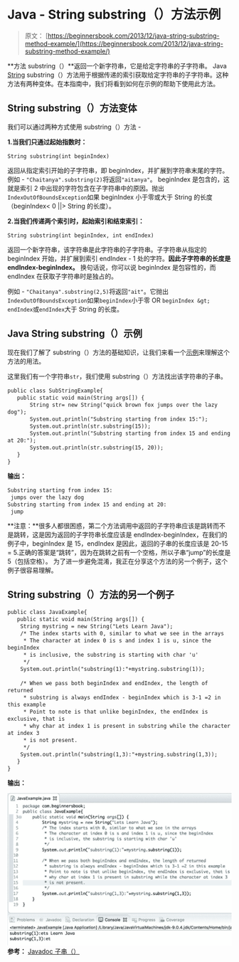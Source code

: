 # Java - String substring（）方法示例

> 原文： [https://beginnersbook.com/2013/12/java-string-substring-method-example/](https://beginnersbook.com/2013/12/java-string-substring-method-example/)

**方法 substring（）**返回一个新字符串，它是给定字符串的子字符串。 Java [String](https://beginnersbook.com/2013/12/java-strings/) substring（）方法用于根据传递的索引获取给定字符串的子字符串。这种方法有两种变体。在本指南中，我们将看到如何在示例的帮助下使用此方法。

## String substring（）方法变体

我们可以通过两种方式使用 substring（）方法 -

**1.当我们只通过起始指数时：**

```
String substring(int beginIndex)
```

返回从指定索引开始的子字符串，即 beginIndex，并扩展到字符串末尾的字符。例如 - `"Chaitanya".substring(2)`将返回`"aitanya"`。 beginIndex 是包含的，这就是索引 2 中出现的字符包含在子字符串中的原因。抛出`IndexOutOfBoundsException`如果 beginIndex 小于零或大于 String 的长度（beginIndex&lt; 0 ||&gt; String 的长度）。

**2.当我们传递两个索引时，起始索引和结束索引：**

```
String substring(int beginIndex, int endIndex)
```

返回一个新字符串，该字符串是此字符串的子字符串。子字符串从指定的 beginIndex 开始，并扩展到索引 endIndex - 1 处的字符。**因此子字符串的长度是 endIndex-beginIndex。** 换句话说，你可以说 beginIndex 是包容性的，而 endIndex 在获取子字符串时是独占的。

例如 - `"Chaitanya".substring(2,5)`将返回`"ait"`。它抛出`IndexOutOfBoundsException`如果`beginIndex`小于零 OR `beginIndex &gt; endIndex`或`endIndex`大于 String 的长度。

## Java String substring（）示例

现在我们了解了 substring（）方法的基础知识，让我们来看一个[示例](https://beginnersbook.com/2017/09/java-examples/)来理解这个方法的用法。

这里我们有一个字符串`str`，我们使用 substring（）方法找出该字符串的子串。

```
public class SubStringExample{
   public static void main(String args[]) {
       String str= new String("quick brown fox jumps over the lazy dog");
       System.out.println("Substring starting from index 15:");
       System.out.println(str.substring(15));
       System.out.println("Substring starting from index 15 and ending at 20:");
       System.out.println(str.substring(15, 20));
   }
}
```

**输出：**

```
Substring starting from index 15:
 jumps over the lazy dog
Substring starting from index 15 and ending at 20:
 jump
```

**注意：**很多人都很困惑，第二个方法调用中返回的子字符串应该是跳转而不是跳转，这是因为返回的子字符串长度应该是 endIndex-beginIndex，在我们的例子中，beginIndex 是 15，endIndex 是因此，返回的子串的长度应该是 20-15 = 5.正确的答案是“跳转”，因为在跳转之前有一个空格，所以子串“jump”的长度是 5（包括空格）。
为了进一步避免混淆，我正在分享这个方法的另一个例子，这个例子很容易理解。

## String substring（）方法的另一个例子

```
public class JavaExample{
   public static void main(String args[]) {
	String mystring = new String("Lets Learn Java");
	/* The index starts with 0, similar to what we see in the arrays
	 * The character at index 0 is s and index 1 is u, since the beginIndex
	 * is inclusive, the substring is starting with char 'u'
	 */
	System.out.println("substring(1):"+mystring.substring(1));

	/* When we pass both beginIndex and endIndex, the length of returned
	 * substring is always endIndex - beginIndex which is 3-1 =2 in this example
	 * Point to note is that unlike beginIndex, the endIndex is exclusive, that is 
	 * why char at index 1 is present in substring while the character at index 3 
	 * is not present.
	 */
	System.out.println("substring(1,3):"+mystring.substring(1,3));
   }
}
```

**输出：**

![Java String substring method example](img/dfbef92bd047786aa0e7634593181eac.jpg)
**参考：** [Javadoc 子串（）](https://docs.oracle.com/javase/7/docs/api/java/lang/String.html#substring(int,%20int))